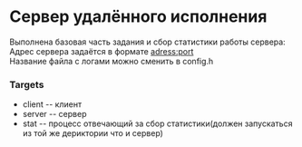# Сервер удалённого исполнения #
Выполнена базовая часть задания и сбор статистики работы сервера:<br>
Адрес сервера задаётся в формате  <adress:port> <br>
Название файла с логами можно сменить в config.h

### Targets ###
* client -- клиент
* server -- сервер
* stat   -- процесс отвечающий за сбор статистики(должен запускаться из той же дериктории что и сервер)